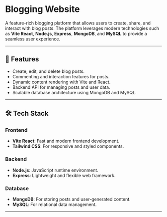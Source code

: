 # Blogging Website

A feature-rich blogging platform that allows users to create, share, and interact with blog posts. The platform leverages modern technologies such as **Vite React**, **Node.js**, **Express**, **MongoDB**, and **MySQL** to provide a seamless user experience.

---

## 🚀 Features

- Create, edit, and delete blog posts.
- Commenting and interaction features for posts.
- Dynamic content rendering with Vite and React.
- Backend API for managing posts and user data.
- Scalable database architecture using MongoDB and MySQL.

---

## 🛠️ Tech Stack

### Frontend
- **Vite React**: Fast and modern frontend development.
- **Tailwind CSS**: For responsive and styled components.

### Backend
- **Node.js**: JavaScript runtime environment.
- **Express**: Lightweight and flexible web framework.

### Database
- **MongoDB**: For storing posts and user-generated content.
- **MySQL**: For relational data management.

---
